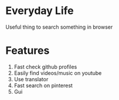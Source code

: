 # Everyday Life

Useful thing to search something in browser

# Features

1. Fast check github profiles
2. Easily find videos/music on youtube
3. Use translator
4. Fast search on pinterest
5. Gui

